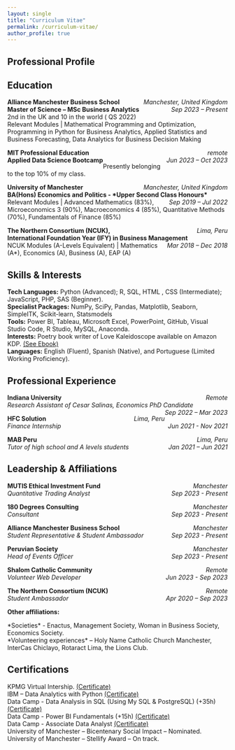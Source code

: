```yaml
---
layout: single
title: "Curriculum Vitae"
permalink: /curriculum-vitae/
author_profile: true
---
```


## Professional Profile

## Education 
<p> 
  <span style="float:left;font-weight:bold;"> Alliance Manchester Business School </span> <span style="float:right;font-style:italic;"> Manchester, United Kingdom </span> <br>  
  <span style="float:left;font-weight:bold;"> Master of Science – MSc Business Analytics </span> <span style="float:right;font-style:italic;"> Sep 2023 – Present </span>
  <br>
  2nd in the UK and 10 in the world ( QS 2022) <br>
  Relevant Modules | Mathematical Programming and Optimization, Programming in Python for Business Analytics, Applied Statistics and Business Forecasting, Data Analytics for Business Decision Making

</p>


<p> 
  <span style="float:left;font-weight:bold;"> MIT Professional Education </span> <span style="float:right;font-style:italic;"> remote </span> <br>  
  <span style="float:left;font-weight:bold;"> Applied Data Science Bootcamp  </span> <span style="float:right;font-style:italic;"> Jun 2023 – Oct 2023 </span> </p>
  Presently belonging to the top 10% of my class. <br>

<p> 
  <span style="float:left;font-weight:bold;"> University of Manchester </span> <span style="float:right;font-style:italic;"> Manchester, United Kingdom </span> <br>  
  <span style="float:left;font-weight:bold;"> BA(Hons) Economics and Politics - *Upper Second Class Honours* </span> <span style="float:right;font-style:italic;"> Sep 2019 – Jul 2022 </span> <br>
Relevant Modules | Advanced Mathematics (83%), Microeconomics 3 (90%), Macroeconomics 4 (85%), Quantitative Methods (70%), Fundamentals of Finance (85%) <br>
</p>

<p> 
  <span style="float:left;font-weight:bold;"> The Northern Consortium (NCUK),  </span> <span style="float:right;font-style:italic;"> Lima, Peru </span> <br>  
  <span style="float:left;font-weight:bold;"> International Foundation Year (IFY) in Business Management </span> <span style="float:right;font-style:italic;"> Mar 2018 – Dec 2018 </span> <br>
NCUK Modules (A-Levels Equivalent) | Mathematics (A*), Economics (A), Business (A), EAP (A) <br>
</p>


## Skills & Interests  
**Tech Languages:** Python (Advanced); R, SQL, HTML , CSS (Intermediate); JavaScript, PHP, SAS (Beginner). <br>
**Specialist Packages:** NumPy, SciPy, Pandas, Matplotlib, Seaborn, SimpleITK, Scikit-learn, Statsmodels <br>
**Tools:** Power BI, Tableau, Microsoft Excel, PowerPoint, GitHub, Visual Studio Code, R Studio, MySQL, Anaconda. <br>
**Interests:** Poetry book writer of Love Kaleidoscope available on Amazon KDP. [(See Ebook)](https://www.amazon.co.uk/Love-Kaleidoscope-artistic-journey-sprectrum-ebook/dp/B0CDSW7L31/ref=sr_1_1?crid=3KJ0CE38ZV3IG&keywords=love+kaleidoscope&qid=1692387005&s=digital-text&sprefix=%2Cdigital-text%2C93&sr=1-1) <br>
**Languages:** English (Fluent), Spanish (Native), and Portuguese (Limited Working Proficiency).


## Professional Experience 
<p>     
  <span style="float:left;font-weight:bold;"> Indiana University </span> <span style="float:right;font-style:italic;"> Remote </span> <br>  
  <span style="float:left;font-style:italic;"> Research Assistant of Cesar Salinas, Economics PhD Candidate </span> <span style="float:right;font-style:italic;"> Sep 2022 – Mar 2023 </span> <br> </p>

<p> 
  <span style="float:left;font-weight:bold;"> HFC Solution </span> <span style="float:right;font-style:italic;"> Lima, Peru </span> <br>  
  <span style="float:left;font-style:italic;"> Finance Internship </span> <span style="float:right;font-style:italic;"> Jun 2021 - Nov 2021 </span> <br>
</p>

<p> 
  <span style="float:left;font-weight:bold;"> MAB Peru </span> <span style="float:right;font-style:italic;"> Lima, Peru </span> <br>  
  <span style="float:left;font-style:italic;"> Tutor of high school and A levels students </span> <span style="float:right;font-style:italic;"> Jan 2021 – Jun 2021 </span> <br>
</p>

## Leadership & Affiliations
<p> 
  <span style="float:left;font-weight:bold;"> MUTIS Ethical Investment Fund </span> <span style="float:right;font-style:italic;"> Manchester </span> <br>  
  <span style="float:left;font-style:italic;"> Quantitative Trading Analyst </span> <span style="float:right;font-style:italic;"> Sep 2023 - Present </span> <br>
</p>
<p> 
  <span style="float:left;font-weight:bold;"> 180 Degrees Consulting </span> <span style="float:right;font-style:italic;"> Manchester </span> <br>  
  <span style="float:left;font-style:italic;"> Consultant </span> <span style="float:right;font-style:italic;"> Sep 2023 - Present </span> <br>
</p>
<p> 
  <span style="float:left;font-weight:bold;"> Alliance Manchester Business School </span> <span style="float:right;font-style:italic;"> Manchester </span> <br>  
  <span style="float:left;font-style:italic;"> Student Representative & Student Ambassador </span> <span style="float:right;font-style:italic;"> Sep 2023 - Present </span> <br>
</p>
<p> 
  <span style="float:left;font-weight:bold;"> Peruvian Society </span> <span style="float:right;font-style:italic;"> Manchester </span> <br>  
  <span style="float:left;font-style:italic;"> Head of Events Officer </span> <span style="float:right;font-style:italic;"> Sep 2023 - Present </span> <br>
</p>
<p> 
  <span style="float:left;font-weight:bold;"> Shalom Catholic Community </span> <span style="float:right;font-style:italic;"> Remote </span> <br>  
  <span style="float:left;font-style:italic;"> Volunteer Web Developer </span> <span style="float:right;font-style:italic;"> Jun 2023 - Sep 2023 </span> <br>
</p>

<p> 
  <span style="float:left;font-weight:bold;"> The Northern Consortium (NCUK) </span> <span style="float:right;font-style:italic;"> Remote </span> <br>  
  <span style="float:left;font-style:italic;"> Student Ambassador  </span> <span style="float:right;font-style:italic;"> Apr 2020 – Sep 2023 </span> <br>
</p>

<p> 
  <span style="float:left;font-weight:bold;"> Other affiliations: </span> <br>
</p> 
*Societies* - Enactus, Management Society, Woman in Business Society, Economics Society. <br>
*Volunteering experiences* – Holy Name Catholic Church Manchester,  InterCas  Chiclayo, Rotaract Lima, the Lions Club. <br>

## Certifications
KPMG Virtual Intership. [(Certificate)](https://forage-uploads-prod.s3.amazonaws.com/completion-certificates/KPMG%20AU/m7W4GMqeT3bh9Nb2c_KPMG%20AU_fHxSfigvAMp3fQ6Kh_1692723648433_completion_certificate.pdf) <br>
IBM – Data Analytics with Python [(Certificate)](https://www.coursera.org/account/accomplishments/certificate/EEA3NEFSVYK6) <br>
Data Camp - Data Analysis in SQL (Using My SQL & PostgreSQL) (+35h) [(Certificate)](https://www.datacamp.com/statement-of-accomplishment/track/b52ab2494c44a1dfae1f963b250267d7f4e0c78e?raw=1) <br>
Data Camp - Power BI Fundamentals (+15h)  [(Certificate)](https://www.datacamp.com/statement-of-accomplishment/track/12d8b6f8a31edfd1b90bdf15bfa02c1086f7914f) <br>
Data Camp - Associate Data Analyst [(Certificate)](https://www.datacamp.com/certificate/DAA0012489053946) <br>
University of Manchester – Bicentenary Social Impact – Nominated. <br>
University of Manchester – Stellify Award – On track.
